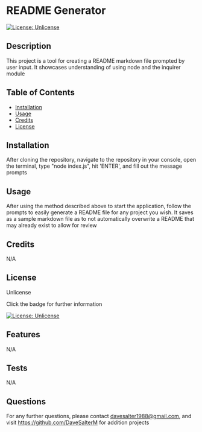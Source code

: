 
  
  # README Generator

  [![License: Unlicense](https://img.shields.io/badge/license-Unlicense-blue.svg)](http://unlicense.org/)

  ## Description

  This project is a tool for creating a README markdown file prompted by user input. It showcases understanding of using node and the inquirer module

  ## Table of Contents

  - [Installation](#installation)
  - [Usage](#usage)
  - [Credits](#credits)
  - [License](#license)

  ## Installation

  After cloning the repository, navigate to the repository in your console, open the terminal, type "node index.js", hit 'ENTER', and fill out the message prompts

  ## Usage

  After using the method described above to start the application, follow the prompts to easily generate a README file for any project you wish. It saves as a sample markdown file as to not automatically overwrite a README that may already exist to allow for review

  ## Credits 

  N/A

  ## License

  Unlicense 

  Click the badge for further information

  [![License: Unlicense](https://img.shields.io/badge/license-Unlicense-blue.svg)](http://unlicense.org/)

  ## Features

  N/A

  ## Tests

  N/A

  ## Questions
  
  For any further questions, please contact davesalter1988@gmail.com, and visit https://github.com/DaveSalterM for addition projects
